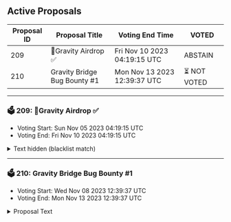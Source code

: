 ## Active Proposals

| Proposal ID | Proposal Title | Voting End Time | VOTED |
|-------------|----------------|-----------------|-------|
| 209 |  💎Gravity Airdrop ✅  | Fri Nov 10 2023 04:19:15 UTC | ABSTAIN |
| 210 | Gravity Bridge Bug Bounty #1 | Mon Nov 13 2023 12:39:37 UTC | ⏳ NOT VOTED |

---

### 🗳 209:  💎Gravity Airdrop ✅ 
- Voting Start: Sun Nov 05 2023 04:19:15 UTC
- Voting End: Fri Nov 10 2023 04:19:15 UTC

<details>
<summary>Text hidden (blacklist match)</summary>
 
</details>

---

### 🗳 210: Gravity Bridge Bug Bounty #1
- Voting Start: Wed Nov 08 2023 12:39:37 UTC
- Voting End: Mon Nov 13 2023 12:39:37 UTC

<details>
<summary>Proposal Text</summary>
 
 #Overview n A Gravity-Bridge community member by the name of [Nathan Kirkland](https://github.com/kadenzipfel/smart-contract-vulnerabilities/blob/master/vulnerabilities/signature-malleability.md) detected a signature malleability vulnerability that would allow a validator to potentially perform a denial of service attack on the chain. A validator could submit a malleable mirror signature and have it accepted into the chain, but it would not be accepted as valid by either the relayer or Ethereum itself. n #Context n Following the discovery of this vulnerability, a member of the Gravty Bridge team released a patch and it was tested by a group of validators. The patch was successful and the vulnerability was resolved. n #Payment n Considering the nature of the severity and the potential economic harm it could've done we deem it appropriate to reward the finder of the bug with 1M $GRAVITON tokens ~1700 $USD.
</details>
